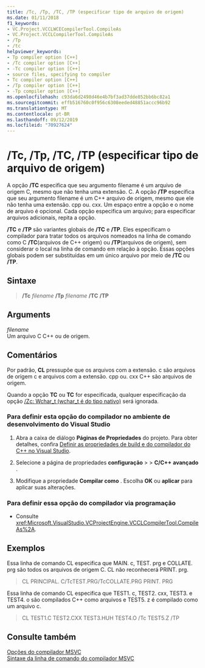```yaml
---
title: /Tc, /Tp, /TC, /TP (especificar tipo de arquivo de origem)
ms.date: 01/11/2018
f1_keywords:
- VC.Project.VCCLWCECompilerTool.CompileAs
- VC.Project.VCCLCompilerTool.CompileAs
- /Tp
- /tc
helpviewer_keywords:
- Tp compiler option [C++]
- /Tc compiler option [C++]
- -Tc compiler option [C++]
- source files, specifying to compiler
- Tc compiler option [C++]
- /Tp compiler option [C++]
- -Tp compiler option [C++]
ms.openlocfilehash: c93da6d2498d46e4b7bf3ad37dde852bb6bc82a1
ms.sourcegitcommit: effb516760c0f956c6308eeded48851accc96b92
ms.translationtype: MT
ms.contentlocale: pt-BR
ms.lasthandoff: 09/12/2019
ms.locfileid: "70927624"
---
```

# <a name="tc-tp-tc-tp-specify-source-file-type"></a>/Tc, /Tp, /TC, /TP (especificar tipo de arquivo de origem)

A opção **/TC** especifica que seu argumento filename é um arquivo de origem C, mesmo que não tenha uma extensão. C. A opção **/TP** especifica que seu argumento filename é um C++ arquivo de origem, mesmo que ele não tenha uma extensão. cpp ou. cxx. Um espaço entre a opção e o nome de arquivo é opcional. Cada opção especifica um arquivo; para especificar arquivos adicionais, repita a opção.

**/TC** e **/TP** são variantes globais de **/TC** e **/TP**. Eles especificam o compilador para tratar todos os arquivos nomeados na linha de comando como C **/TC**(arquivos de C++ origem) ou **/TP**(arquivos de origem), sem considerar o local na linha de comando em relação à opção. Essas opções globais podem ser substituídas em um único arquivo por meio de **/TC** ou **/TP**.

## <a name="syntax"></a>Sintaxe

> **/Tc** _filename_
>  **/Tp** _filename_
>  **/TC**
>  **/TP**

## <a name="arguments"></a>Arguments

*filename*<br/>
Um arquivo C C++ ou de origem.

## <a name="remarks"></a>Comentários

Por padrão, **CL** pressupõe que os arquivos com a extensão. c são arquivos de origem c e arquivos com a extensão. cpp ou. cxx C++ são arquivos de origem.

Quando a opção **TC** ou **TC** for especificada, qualquer especificação da opção [/Zc: Wchar_t (wchar_t é do tipo nativo)](zc-wchar-t-wchar-t-is-native-type.md) será ignorada.

### <a name="to-set-this-compiler-option-in-the-visual-studio-development-environment"></a>Para definir esta opção do compilador no ambiente de desenvolvimento do Visual Studio

1. Abra a caixa de diálogo **Páginas de Propriedades** do projeto. Para obter detalhes, confira [Definir as propriedades de build e do compilador do C++ no Visual Studio](../working-with-project-properties.md).

1. Selecione a página de propriedades **configuração** >  > **C/C++** **avançado** .

1. Modifique a propriedade **Compilar como** . Escolha **OK** ou **aplicar** para aplicar suas alterações.

### <a name="to-set-this-compiler-option-programmatically"></a>Para definir essa opção do compilador via programação

- Consulte <xref:Microsoft.VisualStudio.VCProjectEngine.VCCLCompilerTool.CompileAs%2A>.

## <a name="examples"></a>Exemplos

Essa linha de comando CL especifica que MAIN. c, TEST. prg e COLLATE. prg são todos os arquivos de origem C. CL não reconhecerá PRINT. prg.

> CL PRINCIPAL. C/TcTEST.PRG/TcCOLLATE.PRG PRINT. PRG

Essa linha de comando CL especifica que TEST1. c, TEST2. cxx, TEST3. e TEST4. o são compilados C++ como arquivos e TEST5. z é compilado como um arquivo c.

> CL TEST1.C TEST2.CXX TEST3.HUH TEST4.O /Tc TEST5.Z /TP

## <a name="see-also"></a>Consulte também

[Opções do compilador MSVC](compiler-options.md)<br/>
[Sintaxe da linha de comando do compilador MSVC](compiler-command-line-syntax.md)
